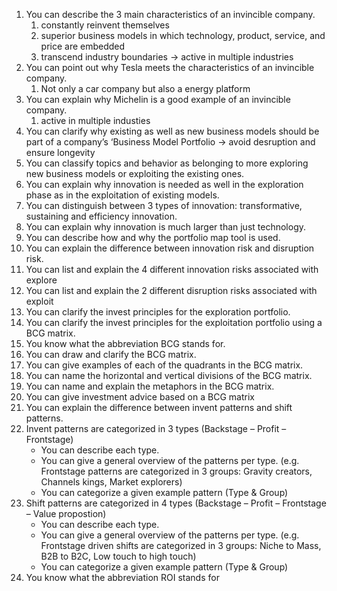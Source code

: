 1. You can describe the 3 main characteristics of an invincible company.
	1. constantly reinvent themselves
	2. superior business models in which technology, product, service, and price are embedded
	3. transcend industry boundaries -> active in multiple industries
2. You can point out why Tesla meets the characteristics of an invincible company.
	1. Not only a car company but also a energy platform
3. You can explain why Michelin is a good example of an invincible company.
	1. active in multiple industies
4. You can clarify why existing as well as new business models should be part of a company’s ‘Business Model Portfolio -> avoid desruption and ensure longevity
5. You can classify topics and behavior as belonging to more exploring new business models or exploiting the existing ones.
6. You can explain why innovation is needed as well in the exploration phase as in the exploitation of existing models.
7. You can distinguish between 3 types of innovation: transformative, sustaining and efficiency innovation.
8. You can explain why innovation is much larger than just technology.
10. You can describe how and why the portfolio map tool is used.
11. You can explain the difference between innovation risk and disruption risk.
12. You can list and explain the 4 different innovation risks associated with explore
13. You can list and explain the 2 different disruption risks associated with exploit
14. You can clarify the invest principles for the exploration portfolio.
15. You can clarify the invest principles for the exploitation portfolio using a BCG matrix.
16. You know what the abbreviation BCG stands for.
17. You can draw and clarify the BCG matrix.
18. You can give examples of each of the quadrants in the BCG matrix.
19. You can name the horizontal and vertical divisions of the BCG matrix.
20. You can name and explain the metaphors in the BCG matrix.
21. You can give investment advice based on a BCG matrix
22. You can explain the difference between invent patterns and shift patterns.
23. Invent patterns are categorized in 3 types (Backstage – Profit – Frontstage)
    - You can describe each type.
    - You can give a general overview of the patterns per type. (e.g. Frontstage patterns are categorized in 3 groups: Gravity creators, Channels kings, Market explorers)
    - You can categorize a given example pattern (Type & Group)
24. Shift patterns are categorized in 4 types (Backstage – Profit – Frontstage – Value propostion)
    - You can describe each type.
    - You can give a general overview of the patterns per type. (e.g. Frontstage driven shifts are categorized in 3 groups: Niche to Mass, B2B to B2C, Low touch to high touch)
    - You can categorize a given example pattern (Type & Group)
25. You know what the abbreviation ROI stands for